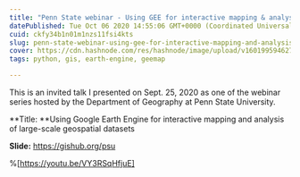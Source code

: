 ```yaml
---
title: "Penn State webinar - Using GEE for interactive mapping & analysis of large-scale geospatial datasets"
datePublished: Tue Oct 06 2020 14:55:06 GMT+0000 (Coordinated Universal Time)
cuid: ckfy34b1n01m1nzs11fsi4kts
slug: penn-state-webinar-using-gee-for-interactive-mapping-and-analysis-of-large-scale-geospatial-datasets
cover: https://cdn.hashnode.com/res/hashnode/image/upload/v1601995946272/BCqFejJtO.png
tags: python, gis, earth-engine, geemap

---
```


This is an invited talk I presented on Sept. 25, 2020 as one of the webinar series hosted by the Department of Geography at Penn State University.

**Title: **Using Google Earth Engine for interactive mapping and analysis of large-scale geospatial datasets

**Slide:** https://gishub.org/psu

%[https://youtu.be/VY3RSqHfjuE]